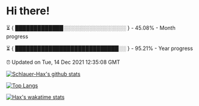 # Hi there!

⏳ { █████████████░░░░░░░░░░░░░░░░░ } - 45.08% - Month progress

⏳ { ████████████████████████████░░ } - 95.21% - Year progress

⏰ Updated on Tue, 14 Dec 2021 12:35:08 GMT


[![Schlauer-Hax's github stats](https://github-readme-stats.vercel.app/api?username=Schlauer-Hax&show_icons=true&theme=dark&count_private=true)](https://github.com/Schlauer-Hax)


[![Top Langs](https://github-readme-stats.vercel.app/api/top-langs/?username=Schlauer-Hax&layout=compact&theme=dark)](https://github.com/Schlauer-Hax?tab=repositories)


[![Hax's wakatime stats](https://github-readme-stats.vercel.app/api/wakatime?username=Hax&theme=dark)](https://wakatime.com/@Hax)

